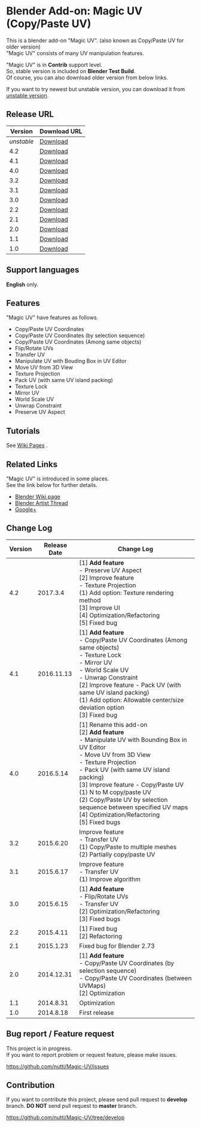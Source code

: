 # Blender Add-on: Magic UV (Copy/Paste UV)

This is a blender add-on "Magic UV". (also known as Copy/Paste UV for older version)  
"Magic UV" consists of many UV manipulation features.

"Magic UV" is in **Contrib** support level.  
So, stable version is included on **Blender Test Build**.  
Of course, you can also download older version from below links.

If you want to try newest but unstable version, you can download it from [unstable version](https://github.com/nutti/Magic-UV/archive/develop.zip).

## Release URL

|Version|Download URL|
|---|---|
|*unstable*|[Download](https://github.com/nutti/Magic-UV/archive/develop.zip)|
|4.2|[Download](https://github.com/nutti/Magic-UV/releases/tag/v4.2)|
|4.1|[Download](https://github.com/nutti/Magic-UV/releases/tag/v4.1)|
|4.0|[Download](https://github.com/nutti/Magic-UV/releases/tag/v4.0)|
|3.2|[Download](https://github.com/nutti/Magic-UV/releases/tag/v3.2)|
|3.1|[Download](https://github.com/nutti/Magic-UV/releases/tag/v3.1)|
|3.0|[Download](https://github.com/nutti/Magic-UV/releases/tag/v3.0)|
|2.2|[Download](https://github.com/nutti/Magic-UV/releases/tag/v2.2)|
|2.1|[Download](https://github.com/nutti/Magic-UV/releases/tag/v2.1)|
|2.0|[Download](https://github.com/nutti/Magic-UV/releases/tag/v2.0)|
|1.1|[Download](https://github.com/nutti/Magic-UV/releases/tag/v1.1)|
|1.0|[Download](https://github.com/nutti/Magic-UV/releases/tag/v1.0)|

## Support languages

**English** only.

## Features

"Magic UV" have features as follows.

* Copy/Paste UV Coordinates
* Copy/Paste UV Coordinates (by selection sequence)
* Copy/Paste UV Coordinates (Among same objects)
* Flip/Rotate UVs
* Transfer UV
* Manipulate UV with Bouding Box in UV Editor
* Move UV from 3D View
* Texture Projection
* Pack UV (with same UV island packing)
* Texture Lock
* Mirror UV
* World Scale UV
* Unwrap Constraint
* Preserve UV Aspect

## Tutorials

See [Wiki Pages](https://github.com/nutti/Magic-UV/wiki/Tutorial) .

## Related Links

"Magic UV" is introduced in some places.  
See the link below for further details.

* [Blender Wiki page](http://wiki.blender.org/index.php/Extensions:2.6/Py/Scripts/UV/Copy_Paste_UVs)
* [Blender Artist Thread](http://blenderartists.org/forum/showthread.php?391573-Add-on-Magic-UV-v4-0-%28Copy-Paste-UV%29)
* [Google+](https://plus.google.com/100058529622539760372/posts/82eS2tGE6Nc)

## Change Log
|Version|Release Date|Change Log|
|---|---|---|
|4.2|2017.3.4|[1] **Add feature**<br> - Preserve UV Aspect<br>[2] Improve feature<br> - Texture Projection<br>(1) Add option: Texture rendering method<br>[3] Improve UI<br>[4] Optimization/Refactoring<br>[5] Fixed bug|
|4.1|2016.11.13|[1] **Add feature**<br> - Copy/Paste UV Coordinates (Among same objects)<br> - Texture Lock<br> - Mirror UV<br> - World Scale UV<br> - Unwrap Constraint<br>[2] Improve feature - Pack UV  (with same UV island packing)<br>(1) Add option: Allowable center/size deviation option<br>[3] Fixed bug|
|4.0|2016.5.14|[1] Rename this add-on<br>[2] **Add feature**<br> - Manipulate UV with Bounding Box in UV Editor<br> - Move UV from 3D View<br> - Texture Projection<br> - Pack UV (with same UV island packing)<br>[3] Improve feature - Copy/Paste UV<br>(1) N to M copy/paste UV<br>(2) Copy/Paste UV by selection sequence between specified UV maps<br>[4] Optimization/Refactoring<br>[5] Fixed bugs|
|3.2|2015.6.20|Improve feature<br> - Transfer UV<br>(1) Copy/Paste to multiple meshes<br>(2) Partially copy/paste UV|
|3.1|2015.6.17|Improve feature<br> - Transfer UV<br>(1) Improve algorithm|
|3.0|2015.6.15|[1] **Add feature**<br> - Flip/Rotate UVs<br> - Transfer UV<br>[2] Optimization/Refactoring<br>[3] Fixed bugs|
|2.2|2015.4.11|[1] Fixed bug<br>[2] Refactoring|
|2.1|2015.1.23|Fixed bug for Blender 2.73|
|2.0|2014.12.31|[1] **Add feature**<br> - Copy/Paste UV Coordinates (by selection sequence)<br> - Copy/Paste UV Coordinates (between UVMaps)<br>[2] Optimization|
|1.1|2014.8.31|Optimization|
|1.0|2014.8.18|First release|


## Bug report / Feature request

This project is in progress.  
If you want to report problem or request feature, please make issues.

https://github.com/nutti/Magic-UV/issues

## Contribution

If you want to contribute this project, please send pull request to **develop** branch.
**DO NOT** send pull request to **master** branch.  

https://github.com/nutti/Magic-UV/tree/develop
